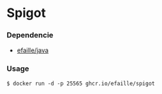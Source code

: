 # Spigot

### Dependencie

- [efaille/java]

### Usage

```
$ docker run -d -p 25565 ghcr.io/efaille/spigot
```

[efaille/java]: //github.com/efaille/dockerfiles/tree/master/java
